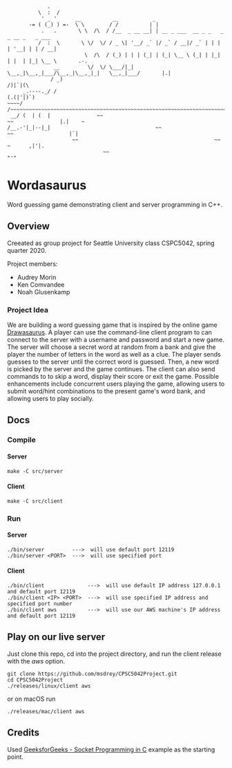 ~~~
             .
          \  :  / 
           ' _ '      __          __           _                                       
       -= ( (_) ) =-  \ \        / /          | |                                      
           .   .       \ \  /\  / /__  _ __ __| | __ _ ___  __ _ _   _ _ __ _   _ ___  
          /  :  \       \ \/  \/ / _ \| '__/ _` |/ _` / __|/ _` | | | | '__| | | / __|
                         \  /\  / (_) | | | (_| | (_| \__ \ (_| | |_| | |  | |_| \__ \       .-.
               __         \/  \/ \___/|_|  \__,_|\__,_|___/\__,_|\__,_|_|   \__,_|___/       |.|
              / _)                                                                         /)|`|(\
     _.----._/ /                                                                          (.(|'|)`)
~~~~/         /~~~~~~~~~~~~~~~~~~~~~~~~~~~~~~~~~~~~~~~~~~~~~~~~~~~~~~~~~~~~~~~~~~~~~~~~~~~~`\`'./'~~~~
 __/ (  | (  |               ~~                                             ~~               |.|    ~    
/__.-'|_|--|_|                                  ~~                       ~~                  |`|            
                     ~~                                            ~~                ~      ,|'|.
                               ~~                                                            "'"
~~~
# Wordasaurus
Word guessing game demonstrating client and server programming in C++.  

## Overview
Creeated as group project for Seattle University class CSPC5042, spring quarter 2020.  

Project members:
- Audrey Morin
- Ken Comvandee
- Noah Glusenkamp

### Project Idea
We are building a word guessing game that is inspired by the online game [Drawasaurus](https://www.drawasaurus.org/). A player can use the command-line client program to can connect to the server with a username and password and start a new game. The server will choose a secret word at random from a bank and give the player the number of letters in the word as well as a clue. The player sends guesses to the server until the correct word is guessed. Then, a new word is picked by the server and the game continues. The client can also send commands to to skip a word, display their score or exit the game.
Possible enhancements include concurrent users playing the game, allowing users to submit word/hint combinations to the present game's word bank, and allowing users to play socially.

## Docs
### Compile
#### Server
```
make -C src/server
```
#### Client
```
make -C src/client
```

### Run
#### Server
```
./bin/server         --->  will use default port 12119
./bin/server <PORT>  --->  will use specified port
```
#### Client
```
./bin/client              --->  will use default IP address 127.0.0.1 and default port 12119
./bin/client <IP> <PORT>  --->  will use specified IP address and specified port number
./bin/client aws          --->  will use our AWS machine's IP address and default port 12119
```

## Play on our live server
Just clone this repo, cd into the project directory, and run the client release with the *aws* option.
```
git clone https://github.com/msdrey/CPSC5042Project.git
cd CPSC5042Project
./releases/linux/client aws
```
or on macOS run
```
./releases/mac/client aws
```
## Credits
Used [GeeksforGeeks - Socket Programming in C](https://www.geeksforgeeks.org/socket-programming-cc/) example as the starting point.